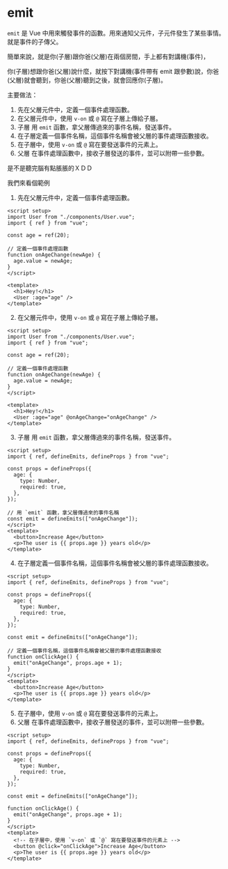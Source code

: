 # emit

`emit` 是 Vue 中用來觸發事件的函數。用來通知父元件，子元件發生了某些事情。就是事件的子傳父。

簡單來說，就是你(子層)跟你爸(父層)在兩個房間，手上都有對講機(事件)，

你(子層)想跟你爸(父層)說什麼，就按下對講機(事件帶有 emit 跟參數)說，你爸(父層)就會聽到，你爸(父層)聽到之後，就會回應你(子層)。

主要做法：

1. 先在父層元件中，定義一個事件處理函數。
2. 在父層元件中，使用 `v-on` 或 `@` 寫在子層上傳給子層。
3. 子層 用 `emit` 函數，拿父層傳過來的事件名稱，發送事件。
4. 在子層定義一個事件名稱，這個事件名稱會被父層的事件處理函數接收。
5. 在子層中，使用 `v-on` 或 `@` 寫在要發送事件的元素上。
6. 父層 在事件處理函數中，接收子層發送的事件，並可以附帶一些參數。

是不是聽完腦有點脹脹的ＸＤＤ

我們來看個範例

1. 先在父層元件中，定義一個事件處理函數。

```vue
<script setup>
import User from "./components/User.vue";
import { ref } from "vue";

const age = ref(20);

// 定義一個事件處理函數
function onAgeChange(newAge) {
  age.value = newAge;
}
</script>

<template>
  <h1>Hey!</h1>
  <User :age="age" />
</template>
```

2. 在父層元件中，使用 `v-on` 或 `@` 寫在子層上傳給子層。

```vue
<script setup>
import User from "./components/User.vue";
import { ref } from "vue";

const age = ref(20);

// 定義一個事件處理函數
function onAgeChange(newAge) {
  age.value = newAge;
}
</script>

<template>
  <h1>Hey!</h1>
  <User :age="age" @onAgeChange="onAgeChange" />
</template>
```

3. 子層 用 `emit` 函數，拿父層傳過來的事件名稱，發送事件。

```vue
<script setup>
import { ref, defineEmits, defineProps } from "vue";

const props = defineProps({
  age: {
    type: Number,
    required: true,
  },
});

// 用 `emit` 函數，拿父層傳過來的事件名稱
const emit = defineEmits(["onAgeChange"]);
</script>
<template>
  <button>Increase Age</button>
  <p>The user is {{ props.age }} years old</p>
</template>
```

4. 在子層定義一個事件名稱，這個事件名稱會被父層的事件處理函數接收。

```vue
<script setup>
import { ref, defineEmits, defineProps } from "vue";

const props = defineProps({
  age: {
    type: Number,
    required: true,
  },
});

const emit = defineEmits(["onAgeChange"]);

// 定義一個事件名稱，這個事件名稱會被父層的事件處理函數接收
function onClickAge() {
  emit("onAgeChange", props.age + 1);
}
</script>
<template>
  <button>Increase Age</button>
  <p>The user is {{ props.age }} years old</p>
</template>
```

5. 在子層中，使用 `v-on` 或 `@` 寫在要發送事件的元素上。
6. 父層 在事件處理函數中，接收子層發送的事件，並可以附帶一些參數。

```vue
<script setup>
import { ref, defineEmits, defineProps } from "vue";

const props = defineProps({
  age: {
    type: Number,
    required: true,
  },
});

const emit = defineEmits(["onAgeChange"]);

function onClickAge() {
  emit("onAgeChange", props.age + 1);
}
</script>
<template>
  <!-- 在子層中，使用 `v-on` 或 `@` 寫在要發送事件的元素上 -->
  <button @click="onClickAge">Increase Age</button>
  <p>The user is {{ props.age }} years old</p>
</template>
```
